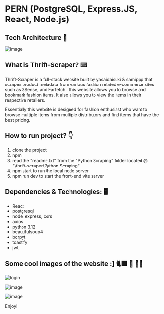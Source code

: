 # PERN (PostgreSQL, Express.JS, React, Node.js)


## Tech Architecture :space_invader:
![image](https://github.com/yasaidaisuki/Thrift-Scraper/assets/93557123/c27370b1-ca04-4bb6-b6fc-41695890d8ea)

## What is Thrift-Scraper? :keyboard:
Thrift-Scraper is a full-stack website built by yasaidaisuki & samippp that scrapes product metadata from various fashion related e-commerce sites such as SSense, and Farfetch. This website allows you to browse and bookmark fashion items. It also allows you to view the items in their respective retailers. 

Essentially this website is designed for fashion enthusiast who want to browse multiple items from multiple distributors and find items that have the best pricing.
## How to run project? :point_down:
1. clone the project
2. npm i
3. read the "readme.txt" from the "Python Scraping" folder located @ "\thrift-scraper\Python Scraping\"
4. npm start to run the local node server
5. npm run dev to start the front-end vite server

## Dependencies & Technologies: :desktop_computer:
- React
- postgresql
- node, express, cors
- axios
- python 3.12
- beautifulsoup4
- bcrpyt
- toastify
- jwt

## Some cool images of the website :] :black_cat: :shushing_face: :deaf_man:
![login](https://github.com/yasaidaisuki/Thrift-Scraper/assets/93557123/4086cfe4-cb2f-49f5-8726-c978cdf05c8d)

![image](https://github.com/yasaidaisuki/Thrift-Scraper/assets/93557123/48b2b49d-6499-455f-b973-1c67e1d29e88)

![image](https://github.com/yasaidaisuki/Thrift-Scraper/assets/93557123/741018c3-40bd-4455-99c8-b5e2b7ba99a8)

Enjoy! 

